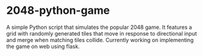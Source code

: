 # 2048-python-game
A simple Python script that simulates the popular 2048 game. It features a grid with randomly generated tiles that move in response to directional input and merge when matching tiles collide.
Currently working on implementing the game on web using flask.
